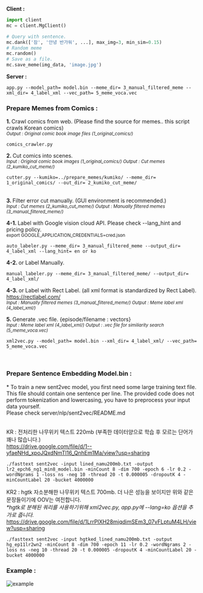 
<b>Client :</b> <br>
```python
import client
mc = client.MgClient()

# Query with sentence.
mc.dank(['잠', '안녕 반가워', ...], max_img=3, min_sim=0.15) 
# Random meme
mc.random()
# Save as a file.
mc.save_meme(img_data, 'image.jpg')
```

<b>Server :</b><br>
```
app.py --model_path= model.bin --meme_dir= 3_manual_filtered_meme --xml_dir= 4_label_xml --vec_path= 5_meme_voca.vec
```

<h3>Prepare Memes from Comics :</h3>

<b>1. </b> Crawl comics from web. (Please find the source for memes.. this script crawls Korean comics) <br>
<sup><i>Output : Original comic book image files  (1_original_comics/) </i></sup>
```
comics_crawler.py
```

<b>2. </b>Cut comics into scenes. <br>
<sup><i>Input : Original comic book images (1_original_comics/) </i></sup>
<sup><i>Output : Cut memes (2_kumiko_cut_meme/) </i> </sup>
```
cutter.py --kumiko=../prepare_memes/kumiko/ --meme_dir= 1_original_comics/ --out_dir= 2_kumiko_cut_meme/
```

<br>
<b>3. </b> Filter error cut manually. (GUI environment is recommended.) <br>
<sup>
<i>Input : Cut memes (2_kumiko_cut_meme/) </i> </sup>
<sup><i>Output : Manually filtered memes (3_manual_filtered_meme/) </i></sup><br>


<b>4-1. </b> Label with Google vision cloud API. Please check --lang_hint and pricing policy. <br>
<sup>export GOOGLE_APPLICATION_CREDENTIALS=cred.json</sup> 

```
auto_labeler.py --meme_dir= 3_manual_filtered_meme --output_dir= 4_label_xml --lang_hint= en or ko
```

<b>4-2. </b> or Label Manually. <br>

```
manual_labeler.py --meme_dir= 3_manual_filtered_meme/ --output_dir= 4_label_xml/
```

<b>4-3. </b> or Label with Rect Label. (all xml format is standardized by Rect Label). <br>
https://rectlabel.com/ <br>
<sup><i>Input : Manually filtered memes (3_manual_filtered_meme/) </i></sup>
<sup><i>Output : Meme label xml (4_label_xml/) </i> </sup><br>


<b>5. </b> Generate .vec file. {episode/filename : vectors} <br>
<sup><i>Input : Meme label xml (4_label_xml/)  </i></sup>
<sup><i>Output : .vec file for similiarity search (5_meme_voca.vec) </i> </sup><br>

```
xml2vec.py --model_path= model.bin --xml_dir= 4_label_xml/ --vec_path= 5_meme_voca.vec
```
<br>

<h3>Prepare Sentence Embedding Model.bin :</h3>
* To train a new sent2vec model, you first need some large training text file. This file should contain one sentence per line. The provided code does not perform tokenization and lowercasing, you have to preprocess your input data yourself.<br>
Please check server/nlp/sent2vec/README.md <br><br>

KR : 전처리한 나무위키 텍스트 220mb (부족한 데이터양으로 학습 후 모르는 단어가 꽤나 많습니다.) <br>
https://drive.google.com/file/d/1--yfaeNHd_xpoJQxdNmTl16_QnhEm1Ma/view?usp=sharing <br>
```
./fasttext sent2vec -input lined_namu200mb.txt -output lr2_epch6_ng1_min8_model.bin -minCount 8 -dim 700 -epoch 6 -lr 0.2 -wordNgrams 1 -loss ns -neg 10 -thread 20 -t 0.000005 -dropoutK 4 -minCountLabel 20 -bucket 4000000
```
KR2 : hgtk 자소분해한 나무위키 텍스트 700mb. 더 나은 성능을 보이지만 위와 같은 문장들이기에 OOV는 여전합니다. <br>
<i>*hgtk로 분해된 쿼리를 사용하기위해 xml2vec.py, app.py에 --lang=ko 옵션을 추가로 줍니다. </i> <br>
https://drive.google.com/file/d/1LrrPlXH28mjqdimSEm3_07vFLptuM4LH/view?usp=sharing <br>
```
./fasttext sent2vec -input hgtked_lined_namu200mb.txt -output hg_ep11lr2wn2 -minCount 8 -dim 700 -epoch 11 -lr 0.2 -wordNgrams 2 -loss ns -neg 10 -thread 20 -t 0.000005 -dropoutK 4 -minCountLabel 20 -bucket 4000000
```

<h3>Example :</h3>

![example](https://github.com/sngjuk/meme-glossary/blob/master/example/client_example.png)
